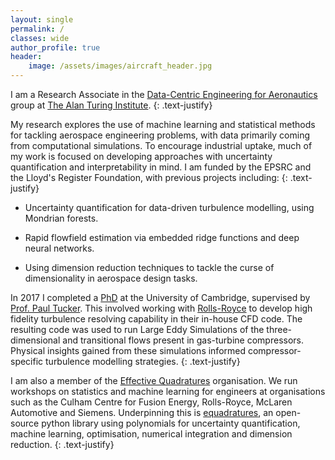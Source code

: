 ```yaml
---
layout: single
permalink: /
classes: wide
author_profile: true
header:
    image: /assets/images/aircraft_header.jpg
---
```


I am a Research Associate in the [Data-Centric Engineering for Aeronautics](https://www.turing.ac.uk/research/research-projects/digital-twins-aeronautics) group at [The Alan Turing Institute](https://www.turing.ac.uk/).
{: .text-justify}

My research explores the use of machine learning and statistical methods for tackling aerospace engineering problems, with data primarily coming from computational simulations. To encourage industrial uptake, much of my work is focused on developing approaches with uncertainty quantification and interpretability in mind. I am funded by the EPSRC and the Lloyd's Register Foundation, with previous projects including:
{: .text-justify}

- Uncertainty quantification for data-driven turbulence modelling, using Mondrian forests.

- Rapid flowfield estimation via embedded ridge functions and deep neural networks.

- Using dimension reduction techniques to tackle the curse of dimensionality in aerospace design tasks.

In 2017 I completed a [PhD](https://www.repository.cam.ac.uk/handle/1810/270030) at the University of Cambridge, supervised by [Prof. Paul Tucker](https://www.murrayedwards.cam.ac.uk/fellows/professor-paul-g-tucker). This involved working with [Rolls-Royce](https://www.rolls-royce.com/products-and-services/civil-aerospace.aspx) to develop high fidelity turbulence resolving capability in their in-house CFD code. The resulting code was used to run Large Eddy Simulations of the three-dimensional and transitional flows present in gas-turbine compressors. Physical insights gained from these simulations informed compressor-specific turbulence modelling strategies. 
{: .text-justify}

I am also a member of the [Effective Quadratures](https://www.linkedin.com/company/effective-quadratures) organisation. We run workshops on statistics and machine learning for engineers at organisations such as the Culham Centre for Fusion Energy, Rolls-Royce, McLaren Automotive and Siemens. Underpinning this is [equadratures](https://equadratures.org/), an open-source python library using polynomials for uncertainty quantification, machine learning, optimisation, numerical integration and dimension reduction.
{: .text-justify}

